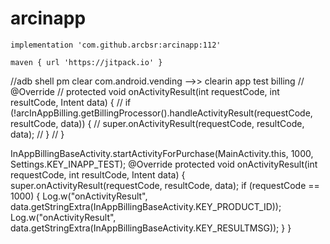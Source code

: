 # arcinapp


    implementation 'com.github.arcbsr:arcinapp:112'
    
    maven { url 'https://jitpack.io' }
    
    
//adb shell pm clear com.android.vending -->> clearin app test billing
// @Override 
// protected void onActivityResult(int requestCode, int resultCode, Intent data) { 
// if (!arcInAppBilling.getBillingProcessor().handleActivityResult(requestCode, resultCode, data)) { 
// super.onActivityResult(requestCode, resultCode, data); 
// } 
// } 

InAppBillingBaseActivity.startActivityForPurchase(MainActivity.this, 1000, Settings.KEY_INAPP_TEST);
@Override protected void onActivityResult(int requestCode, int resultCode, Intent data) { 
super.onActivityResult(requestCode, resultCode, data); 
if (requestCode == 1000) { Log.w("onActivityResult", data.getStringExtra(InAppBillingBaseActivity.KEY_PRODUCT_ID)); 
Log.w("onActivityResult", data.getStringExtra(InAppBillingBaseActivity.KEY_RESULTMSG)); } 
}
